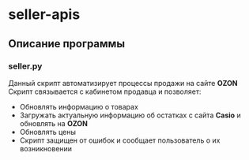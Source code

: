 # seller-apis 

## Описание программы

### seller.py

Данный скрипт автоматизирует процессы продажи на сайте **OZON**
Скрипт связывается с кабинетом продавца и позволяет:
  - Обновлять информацию о товарах
  - Загружать актуальную информацию об остатках с сайта **Casio** и обновлять на **OZON**
  - Обновлять цены
  - Скрипт защищен от ошибок и сообщает пользователь о их возникновении
